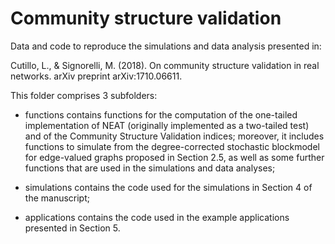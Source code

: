 # Community structure validation

Data and code to reproduce the simulations and data analysis presented in:

Cutillo, L., & Signorelli, M. (2018). On community structure validation in real networks. arXiv preprint arXiv:1710.06611.

This folder comprises 3 subfolders:

- functions contains functions for the computation of the one-tailed implementation of NEAT (originally implemented as a two-tailed test) and of the Community Structure Validation indices; moreover, it includes functions to simulate from the degree-corrected stochastic blockmodel for edge-valued graphs proposed in Section 2.5, as well as some further functions that are used in the simulations and data analyses;

- simulations contains the code used for the simulations in Section 4 of the manuscript;

- applications contains the code used in the example applications presented in Section 5.
